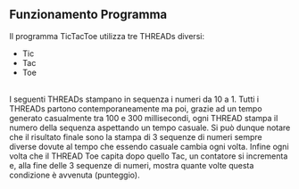 ## Funzionamento Programma
Il programma TicTacToe utilizza tre THREADs diversi:
- Tic
- Tac
- Toe
<br>
I seguenti THREADs stampano in sequenza i numeri da 10 a 1.
Tutti i THREADs partono contemporaneamente ma poi, grazie ad un tempo generato casualmente tra 100 e 300 millisecondi, ogni THREAD stampa il numero della sequenza aspettando un tempo casuale.
Si può dunque notare che il risultato finale sono la stampa di 3 sequenze di numeri sempre diverse dovute al tempo che essendo casuale cambia ogni volta.
Infine ogni volta che il THREAD Toe capita dopo quello Tac, un contatore si incrementa e, alla fine delle 3 sequenze di numeri, mostra quante volte questa condizione è avvenuta (punteggio). 
